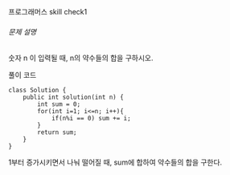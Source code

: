 프로그래머스 skill check1

###### 문제 설명

숫자 n 이 입력될 때, n의 약수들의 합을 구하시오.



풀이 코드

    class Solution {
        public int solution(int n) {
            int sum = 0;
            for(int i=1; i<=n; i++){
                if(n%i == 0) sum += i;
            }
            return sum;
        }
    }


1부터 증가시키면서 나눠 떨어질 때, sum에 합하여 약수들의 합을 구한다.